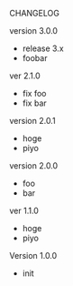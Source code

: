 CHANGELOG

version 3.0.0
* release 3.x
* foobar

ver 2.1.0
* fix foo
* fix bar

version 2.0.1
* hoge
* piyo

version 2.0.0
* foo
* bar

ver 1.1.0
* hoge
* piyo

Version 1.0.0
* init
